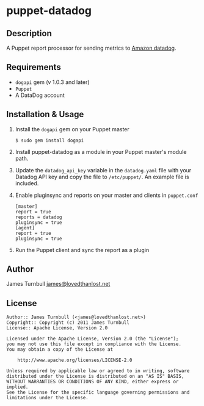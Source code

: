 puppet-datadog
=================

Description
-----------

A Puppet report processor for sending metrics to [Amazon datadog](http://aws.amazon.com/datadog/).

Requirements
------------

* `dogapi` gem (v 1.0.3 and later)
* `Puppet`
* A DataDog account

Installation & Usage
--------------------

1.  Install the `dogapi` gem on your Puppet master

        $ sudo gem install dogapi

2.  Install puppet-datadog as a module in your Puppet master's module
    path.

3.  Update the `datadog_api_key` variable in the `datadog.yaml` file with 
    your Datadog API key and copy the file to `/etc/puppet/`. An example file is included.

4.  Enable pluginsync and reports on your master and clients in `puppet.conf`

        [master]
        report = true
        reports = datadog
        pluginsync = true
        [agent]
        report = true
        pluginsync = true

5.  Run the Puppet client and sync the report as a plugin

Author
------

James Turnbull <james@lovedthanlost.net>

License
-------

    Author:: James Turnbull (<james@lovedthanlost.net>)
    Copyright:: Copyright (c) 2011 James Turnbull
    License:: Apache License, Version 2.0

    Licensed under the Apache License, Version 2.0 (the "License");
    you may not use this file except in compliance with the License.
    You may obtain a copy of the License at

        http://www.apache.org/licenses/LICENSE-2.0

    Unless required by applicable law or agreed to in writing, software
    distributed under the License is distributed on an "AS IS" BASIS,
    WITHOUT WARRANTIES OR CONDITIONS OF ANY KIND, either express or implied.
    See the License for the specific language governing permissions and
    limitations under the License.
